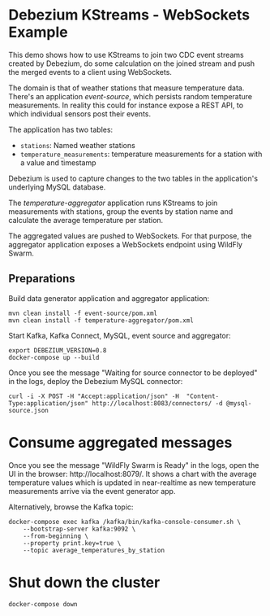 # Debezium KStreams - WebSockets Example

This demo shows how to use KStreams to join two CDC event streams created by Debezium,
do some calculation on the joined stream and push the merged events to a client using WebSockets.

The domain is that of weather stations that measure temperature data.
There's an application _event-source_, which persists random temperature measurements.
In reality this could for instance expose a REST API, to which individual sensors post their events.

The application has two tables:

* `stations`: Named weather stations
* `temperature_measurements`: temperature measurements for a station with a value and timestamp

Debezium is used to capture changes to the two tables in the application's underlying MySQL database.

The _temperature-aggregator_ application runs KStreams to join measurements with stations,
group the events by station name and calculate the average temperature per station.

The aggregated values are pushed to WebSockets.
For that purpose, the aggregator application exposes a WebSockets endpoint using WildFly Swarm.

## Preparations

Build data generator application and aggregator application:

```shell
mvn clean install -f event-source/pom.xml
mvn clean install -f temperature-aggregator/pom.xml
```

Start Kafka, Kafka Connect, MySQL, event source and aggregator:

```shell
export DEBEZIUM_VERSION=0.8
docker-compose up --build
```

Once you see the message "Waiting for source connector to be deployed" in the logs,
deploy the Debezium MySQL connector:

```shell
curl -i -X POST -H "Accept:application/json" -H  "Content-Type:application/json" http://localhost:8083/connectors/ -d @mysql-source.json
```

# Consume aggregated messages

Once you see the message "WildFly Swarm is Ready" in the logs, open the UI in the browser: http://localhost:8079/.
It shows a chart with the average temperature values which is updated in near-realtime as new temperature measurements arrive via the event generator app.

Alternatively, browse the Kafka topic:

```shell
docker-compose exec kafka /kafka/bin/kafka-console-consumer.sh \
    --bootstrap-server kafka:9092 \
    --from-beginning \
    --property print.key=true \
    --topic average_temperatures_by_station
```

# Shut down the cluster

```shell
docker-compose down
```
